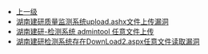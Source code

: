 * [上一级](docs/wy876_poc/)
* [湖南建研质量监测系统upload.ashx文件上传漏洞](docs/wy876_poc/%E6%B9%96%E5%8D%97%E5%BB%BA%E7%A0%94%E6%A3%80%E6%B5%8B%E7%B3%BB%E7%BB%9F/%E6%B9%96%E5%8D%97%E5%BB%BA%E7%A0%94%E8%B4%A8%E9%87%8F%E7%9B%91%E6%B5%8B%E7%B3%BB%E7%BB%9Fupload.ashx%E6%96%87%E4%BB%B6%E4%B8%8A%E4%BC%A0%E6%BC%8F%E6%B4%9E.md)
* [湖南建研-检测系统 admintool 任意文件上传](docs/wy876_poc/%E6%B9%96%E5%8D%97%E5%BB%BA%E7%A0%94%E6%A3%80%E6%B5%8B%E7%B3%BB%E7%BB%9F/%E6%B9%96%E5%8D%97%E5%BB%BA%E7%A0%94-%E6%A3%80%E6%B5%8B%E7%B3%BB%E7%BB%9F%20admintool%20%E4%BB%BB%E6%84%8F%E6%96%87%E4%BB%B6%E4%B8%8A%E4%BC%A0.md)
* [湖南建研检测系统存在DownLoad2.aspx任意文件读取漏洞](docs/wy876_poc/%E6%B9%96%E5%8D%97%E5%BB%BA%E7%A0%94%E6%A3%80%E6%B5%8B%E7%B3%BB%E7%BB%9F/%E6%B9%96%E5%8D%97%E5%BB%BA%E7%A0%94%E6%A3%80%E6%B5%8B%E7%B3%BB%E7%BB%9F%E5%AD%98%E5%9C%A8DownLoad2.aspx%E4%BB%BB%E6%84%8F%E6%96%87%E4%BB%B6%E8%AF%BB%E5%8F%96%E6%BC%8F%E6%B4%9E.md)
